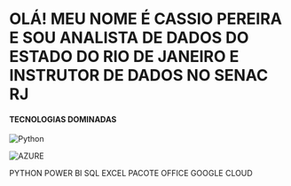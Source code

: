 # OLÁ! MEU NOME É CASSIO PEREIRA E SOU ANALISTA DE DADOS DO ESTADO DO RIO DE JANEIRO E INSTRUTOR DE DADOS NO SENAC RJ

#### TECNOLOGIAS DOMINADAS

![Python](https://img.shields.io/badge/Python-14354C?style=for-the-badge&logo=python&logoColor=white)

![AZURE](https://img.shields.io/badge/Microsoft_Azure-0089D6?style=for-the-badge&logo=microsoft-azure&logoColor=white)


PYTHON
POWER BI 
SQL
EXCEL
PACOTE OFFICE
GOOGLE CLOUD
